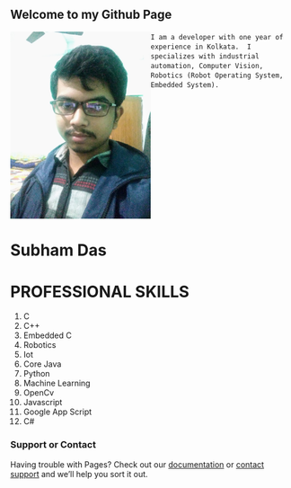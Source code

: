 ## Welcome to my Github Page



<img src="images/IMG_20201218_191808%20(3).jpeg" align="left" alt="subham das" width=250 /> ```I am a developer with one year of experience in Kolkata. 
I specializes with industrial automation, Computer Vision, 
Robotics (Robot Operating System, Embedded System). ```
 <br clear="left"/>
<h1 align="left">Subham Das</h1>


<h1>PROFESSIONAL SKILLS</h1>

1. C
2. C++
3. Embedded C
4. Robotics
5. Iot
6. Core Java
7. Python
8. Machine Learning
9. OpenCv
10. Javascript
11. Google App Script
12. C#


### Support or Contact

Having trouble with Pages? Check out our [documentation](https://docs.github.com/categories/github-pages-basics/) or [contact support](https://github.com/contact) and we’ll help you sort it out.
